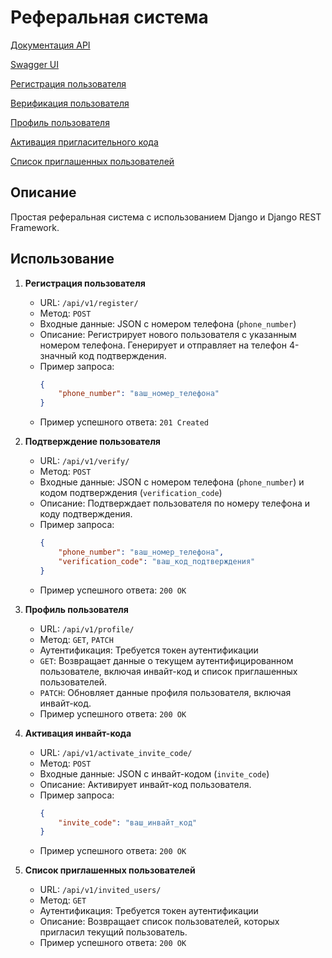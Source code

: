 # Реферальная система

[Документация API](http://igor0405.pythonanywhere.com/api/schema/redoc/)

[Swagger UI](http://igor0405.pythonanywhere.com/api/schema/swagger-ui/)

[Регистрация пользователя](http://igor0405.pythonanywhere.com/api/v1/register/)

[Верификация пользователя](http://igor0405.pythonanywhere.com/api/v1/verify/)

[Профиль пользователя](http://igor0405.pythonanywhere.com/api/v1/profile/)

[Активация пригласительного кода](http://igor0405.pythonanywhere.com/api/v1/activate_invite_code/)

[Список приглашенных пользователей](http://igor0405.pythonanywhere.com/api/v1/invited_users/)

## Описание

Простая реферальная система с использованием Django и Django REST Framework.

## Использование

1. **Регистрация пользователя**
   - URL: `/api/v1/register/`
   - Метод: `POST`
   - Входные данные: JSON с номером телефона (`phone_number`)
   - Описание: Регистрирует нового пользователя с указанным номером телефона. Генерирует и отправляет на телефон 4-значный код подтверждения.
   - Пример запроса:
     ```json
     {
         "phone_number": "ваш_номер_телефона"
     }
     ```
   - Пример успешного ответа: `201 Created`

2. **Подтверждение пользователя**
   - URL: `/api/v1/verify/`
   - Метод: `POST`
   - Входные данные: JSON с номером телефона (`phone_number`) и кодом подтверждения (`verification_code`)
   - Описание: Подтверждает пользователя по номеру телефона и коду подтверждения.
   - Пример запроса:
     ```json
     {
         "phone_number": "ваш_номер_телефона",
         "verification_code": "ваш_код_подтверждения"
     }
     ```
   - Пример успешного ответа: `200 OK`

3. **Профиль пользователя**
   - URL: `/api/v1/profile/`
   - Метод: `GET`, `PATCH`
   - Аутентификация: Требуется токен аутентификации
   - `GET`: Возвращает данные о текущем аутентифицированном пользователе, включая инвайт-код и список приглашенных пользователей.
   - `PATCH`: Обновляет данные профиля пользователя, включая инвайт-код.
   - Пример успешного ответа: `200 OK`

4. **Активация инвайт-кода**
   - URL: `/api/v1/activate_invite_code/`
   - Метод: `POST`
   - Входные данные: JSON с инвайт-кодом (`invite_code`)
   - Описание: Активирует инвайт-код пользователя.
   - Пример запроса:
     ```json
     {
         "invite_code": "ваш_инвайт_код"
     }
     ```
   - Пример успешного ответа: `200 OK`

5. **Список приглашенных пользователей**
   - URL: `/api/v1/invited_users/`
   - Метод: `GET`
   - Аутентификация: Требуется токен аутентификации
   - Описание: Возвращает список пользователей, которых пригласил текущий пользователь.
   - Пример успешного ответа: `200 OK`
